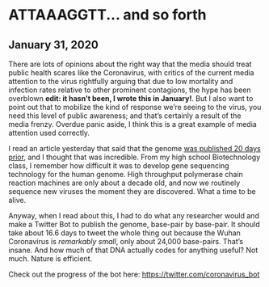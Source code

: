 # ATTAAAGGTT... and so forth
## January 31, 2020

There are lots of opinions about the right way that the media should treat public health scares like the Coronavirus, with critics of the current media attention to the virus rightfully arguing that due to low mortality and infection rates relative to other prominent contagions, the hype has been overblown **edit: it hasn't been, I wrote this in January!**. But I also want to point out that to mobilize the kind of response we’re seeing to the virus, you need this level of public awareness; and that’s certainly a result of the media frenzy. Overdue panic aside, I think this is a great example of media attention used correctly.

I read an article yesterday that said that the genome <a href=" https://www.ncbi.nlm.nih.gov/nuccore/MN908947">was published 20 days prior</a>, and I thought that was incredible. From my high school Biotechnology class, I remember how difficult it was to develop gene sequencing technology for the human genome. High throughput polymerase chain reaction machines are only about a decade old, and now we routinely sequence new viruses the moment they are discovered. What a time to be alive.

Anyway, when I read about this, I had to do what any researcher would and make a Twitter Bot to publish the genome, base-pair by base-pair. It should take about 16.6 days to tweet the whole thing out because the Wuhan Coronavirus is *remarkably small*, only about 24,000 base-pairs. That’s insane. And how much of that DNA actually codes for anything useful? Not much. Nature is efficient.

Check out the progress of the bot here: <a href="https://twitter.com/coronavirus_bot">https://twitter.com/coronavirus_bot</a>
